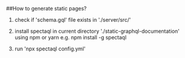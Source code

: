 ##How to generate static pages?

1. check if 'schema.gql' file exists in './server/src/'

2. install spectaql in current directory './static-graphql-documentation' using npm or yarn
   e.g. npm install -g spectaql

3. run 'npx spectaql config.yml'
